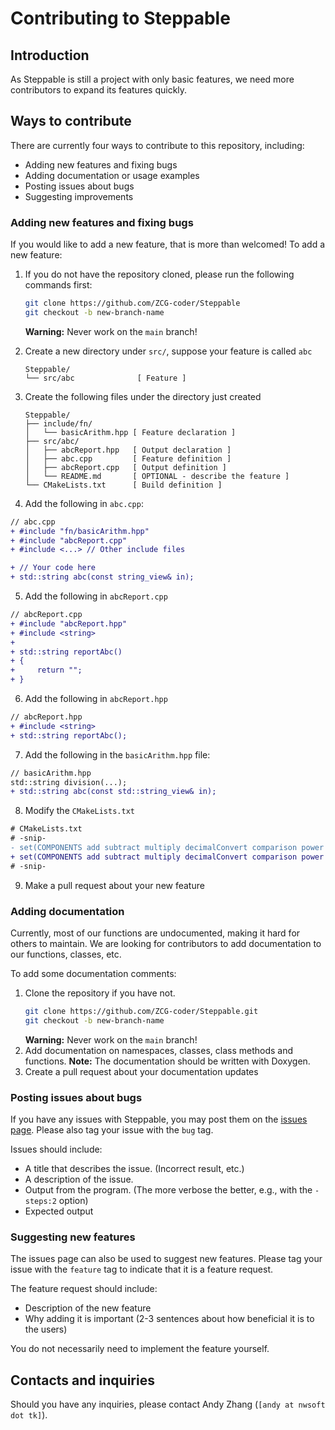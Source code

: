 # Contributing to Steppable

## Introduction

As Steppable is still a project with only basic features, we need more contributors to expand its features quickly.

## Ways to contribute

There are currently four ways to contribute to this repository, including:

- Adding new features and fixing bugs
- Adding documentation or usage examples
- Posting issues about bugs
- Suggesting improvements

### Adding new features and fixing bugs

If you would like to add a new feature, that is more than welcomed!
To add a new feature:

1. If you do not have the repository cloned, please run the following commands first:

   ```bash
   git clone https://github.com/ZCG-coder/Steppable
   git checkout -b new-branch-name
   ```

   **Warning:** Never work on the `main` branch!

2. Create a new directory under `src/`, suppose your feature is called `abc`
   ```
   Steppable/
   └── src/abc              [ Feature ]
   ```
3. Create the following files under the directory just created
   ```
   Steppable/
   ├── include/fn/
   │   └── basicArithm.hpp [ Feature declaration ]
   ├── src/abc/
   │   ├── abcReport.hpp   [ Output declaration ]
   │   ├── abc.cpp         [ Feature definition ]
   │   ├── abcReport.cpp   [ Output definition ]
   │   └── README.md       [ OPTIONAL - describe the feature ]
   └── CMakeLists.txt      [ Build definition ]
   ```
4. Add the following in `abc.cpp`:

```diff
// abc.cpp
+ #include "fn/basicArithm.hpp"
+ #include "abcReport.cpp"
+ #include <...> // Other include files

+ // Your code here
+ std::string abc(const string_view& in);
```

5. Add the following in `abcReport.cpp`

```diff
// abcReport.cpp
+ #include "abcReport.hpp"
+ #include <string>
+
+ std::string reportAbc()
+ {
+     return "";
+ }
```

6. Add the following in `abcReport.hpp`

```diff
// abcReport.hpp
+ #include <string>
+ std::string reportAbc();
```

7. Add the following in the `basicArithm.hpp` file:

```diff
// basicArithm.hpp
std::string division(...);
+ std::string abc(const std::string_view& in);
```

8. Modify the `CMakeLists.txt`

```diff
# CMakeLists.txt
# -snip-
- set(COMPONENTS add subtract multiply decimalConvert comparison power division)
+ set(COMPONENTS add subtract multiply decimalConvert comparison power division abc)
# -snip-
```

9. Make a pull request about your new feature

### Adding documentation

Currently, most of our functions are undocumented, making it hard for others to maintain. We are looking for contributors to add documentation to our functions, classes, etc.

To add some documentation comments:

1. Clone the repository if you have not.
   ```bash
   git clone https://github.com/ZCG-coder/Steppable.git
   git checkout -b new-branch-name
   ```
   **Warning:** Never work on the `main` branch!
2. Add documentation on namespaces, classes, class methods and functions.
   **Note:** The documentation should be written with Doxygen.
3. Create a pull request about your documentation updates

### Posting issues about bugs

If you have any issues with Steppable, you may post them on the [issues page](https://github.com/ZCG-Coder/Steppable/issues). Please also tag your issue with the `bug` tag.

Issues should include:

- A title that describes the issue. (Incorrect result, etc.)
- A description of the issue.
- Output from the program. (The more verbose the better, e.g., with the `-steps:2` option)
- Expected output

### Suggesting new features

The issues page can also be used to suggest new features. Please tag your issue with the `feature` tag to indicate that it is a feature request.

The feature request should include:

- Description of the new feature
- Why adding it is important (2-3 sentences about how beneficial it is to the users)

You do not necessarily need to implement the feature yourself.

## Contacts and inquiries

Should you have any inquiries, please contact Andy Zhang (`[andy at nwsoft dot tk]`).
